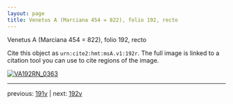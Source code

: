 ```yaml
---
layout: page
title: Venetus A (Marciana 454 = 822), folio 192, recto
---
```


Venetus A (Marciana 454 = 822), folio 192, recto

Cite this object as `urn:cite2:hmt:msA.v1:192r`.  The full image is linked to a citation tool you can use to cite regions of the image.

[![VA192RN_0363](http://www.homermultitext.org/iipsrv?IIIF=/project/homer/pyramidal/deepzoom/hmt/vaimg/2017a/VA192RN_0363.tif/full/800,/0/default.jpg)](http://www.homermultitext.org/ict2/?urn=urn:cite2:hmt:vaimg.2017a:VA192RN_0363) 

---

previous:  [191v](../191v/) | next: [192v](../192v/)